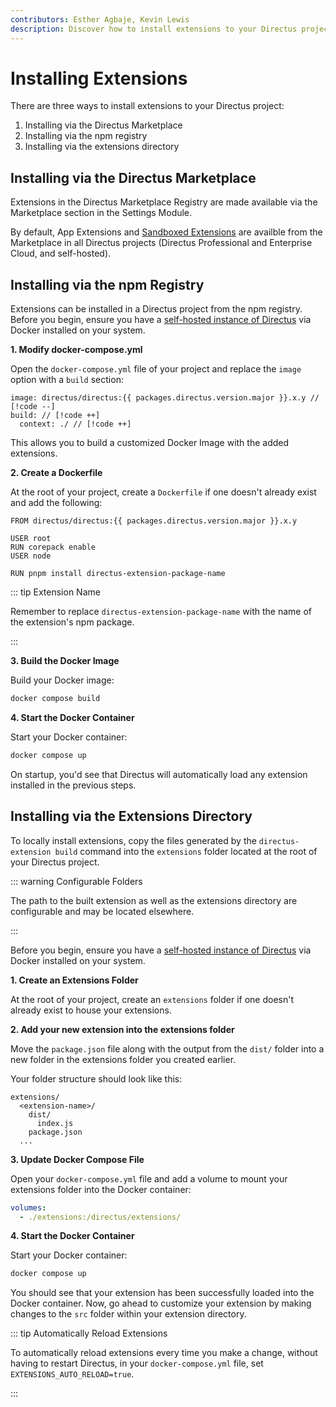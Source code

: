 ```yaml
---
contributors: Esther Agbaje, Kevin Lewis
description: Discover how to install extensions to your Directus project.
---
```


<script setup lang="ts">
import { data as packages } from '@/data/packages.data.js';
</script>

# Installing Extensions

There are three ways to install extensions to your Directus project:

1. Installing via the Directus Marketplace
2. Installing via the npm registry
3. Installing via the extensions directory

## Installing via the Directus Marketplace

Extensions in the Directus Marketplace Registry are made available via the Marketplace section in the Settings Module.

By default, App Extensions and [Sandboxed Extensions](/extensions/sandbox/introduction) are availble from the Marketplace in all Directus projects (Directus Professional and Enterprise Cloud, and self-hosted).

<Card
	title="User Guide"
	text="Learn more about installing extensions from the Directus Marketplace."
	url="/user-guide/marketplace/introduction"
	style="margin: 2rem 0"
/>

<Card
	title="Publishing Guide"
	text="Learn more about publishing extensions to the Directus Marketplace."
	url="/extensions/marketplace/publishing"
/>

## Installing via the npm Registry

Extensions can be installed in a Directus project from the npm registry. Before you begin, ensure you have a
[self-hosted instance of Directus](/self-hosted/quickstart) via Docker installed on your system.

**1. Modify docker-compose.yml**

Open the `docker-compose.yml` file of your project and replace the `image` option with a `build` section:

```yaml-vue
image: directus/directus:{{ packages.directus.version.major }}.x.y // [!code --]
build: // [!code ++]
  context: ./ // [!code ++]
```

This allows you to build a customized Docker Image with the added extensions.

**2. Create a Dockerfile**

At the root of your project, create a `Dockerfile` if one doesn't already exist and add the following:

```Dockerfile-vue
FROM directus/directus:{{ packages.directus.version.major }}.x.y

USER root
RUN corepack enable
USER node

RUN pnpm install directus-extension-package-name
```

::: tip Extension Name

Remember to replace `directus-extension-package-name` with the name of the extension's npm package.

:::

**3. Build the Docker Image**

Build your Docker image:

```bash
docker compose build
```

**4. Start the Docker Container**

Start your Docker container:

```bash
docker compose up
```

On startup, you'd see that Directus will automatically load any extension installed in the previous steps.

## Installing via the Extensions Directory

To locally install extensions, copy the files generated by the `directus-extension build` command into the `extensions`
folder located at the root of your Directus project.

::: warning Configurable Folders

The path to the built extension as well as the extensions directory are configurable and may be located elsewhere.

:::

Before you begin, ensure you have a [self-hosted instance of Directus](/self-hosted/quickstart) via Docker installed on
your system.

**1. Create an Extensions Folder**

At the root of your project, create an `extensions` folder if one doesn't already exist to house your extensions.

**2. Add your new extension into the extensions folder**

Move the `package.json` file along with the output from the `dist/` folder into a new folder in the extensions folder
you created earlier.

Your folder structure should look like this:

```
extensions/
  <extension-name>/
    dist/
      index.js
    package.json
  ...
```

**3. Update Docker Compose File**

Open your `docker-compose.yml` file and add a volume to mount your extensions folder into the Docker container:

```yaml
volumes:
  - ./extensions:/directus/extensions/
```

**4. Start the Docker Container**

Start your Docker container:

```bash
docker compose up
```

You should see that your extension has been successfully loaded into the Docker container. Now, go ahead to customize
your extension by making changes to the `src` folder within your extension directory.

::: tip Automatically Reload Extensions

To automatically reload extensions every time you make a change, without having to restart Directus, in your
`docker-compose.yml` file, set `EXTENSIONS_AUTO_RELOAD=true`.

:::
